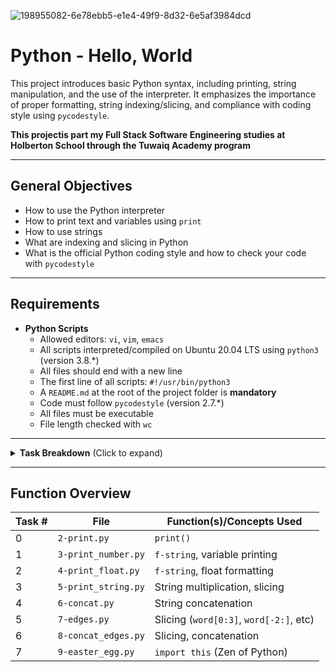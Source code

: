 
![198955082-6e78ebb5-e1e4-49f9-8d32-6e5af3984dcd](https://github.com/user-attachments/assets/b2c2f938-d623-49ad-99e7-18167fbe7f1c)


# Python - Hello, World

This project introduces basic Python syntax, including printing, string manipulation, and the use of the interpreter. It emphasizes the importance of proper formatting, string indexing/slicing, and compliance with coding style using `pycodestyle`.

**This projectis part my Full Stack Software Engineering studies at Holberton School through the Tuwaiq Academy program**

---

## General Objectives
- How to use the Python interpreter
- How to print text and variables using `print`
- How to use strings
- What are indexing and slicing in Python
- What is the official Python coding style and how to check your code with `pycodestyle`

---

## Requirements

- **Python Scripts**
  - Allowed editors: `vi`, `vim`, `emacs`
  - All scripts interpreted/compiled on Ubuntu 20.04 LTS using `python3` (version 3.8.*)
  - All files should end with a new line
  - The first line of all scripts: `#!/usr/bin/python3`
  - A `README.md` at the root of the project folder is **mandatory**
  - Code must follow `pycodestyle` (version 2.7.*)
  - All files must be executable
  - File length checked with `wc`

---

<details>
<summary><strong>Task Breakdown</strong> (Click to expand)</summary>

### Tasks 0 - 7

- **0. Hello, print**  
  File: `2-print.py`  
  Description: Prints `"Programming is like building a multilingual puzzle"` using `print`.

- **1. Print integer**  
  File: `3-print_number.py`  
  Description: Prints an integer variable with text using `f-string`.

- **2. Print float**  
  File: `4-print_float.py`  
  Description: Prints a float with 2 decimal places using `f-string`.

- **3. Print string**  
  File: `5-print_string.py`  
  Description: Prints a string 3 times, then its first 9 characters.

- **4. Play with strings**  
  File: `6-concat.py`  
  Description: Concatenates two variables into one string and prints it.

- **5. Copy - Cut - Paste**  
  File: `7-edges.py`  
  Description: Uses string slicing to extract and display parts of a word.

- **6. Create a new sentence**  
  File: `8-concat_edges.py`  
  Description: Constructs a full sentence using slices of string variables.

- **7. Easter Egg**  
  File: `9-easter_egg.py`  
  Description: Prints “The Zen of Python” by Tim Peters using Python's built-in feature.

</details>

---

## Function Overview

| Task # | File                | Function(s)/Concepts Used               |
|--------|---------------------|-----------------------------------------|
| 0      | `2-print.py`        | `print()`                               |
| 1      | `3-print_number.py` | `f-string`, variable printing           |
| 2      | `4-print_float.py`  | `f-string`, float formatting            |
| 3      | `5-print_string.py` | String multiplication, slicing          |
| 4      | `6-concat.py`       | String concatenation                    |
| 5      | `7-edges.py`        | Slicing (`word[0:3]`, `word[-2:]`, etc) |
| 6      | `8-concat_edges.py` | Slicing, concatenation                  |
| 7      | `9-easter_egg.py`   | `import this` (Zen of Python)          |


